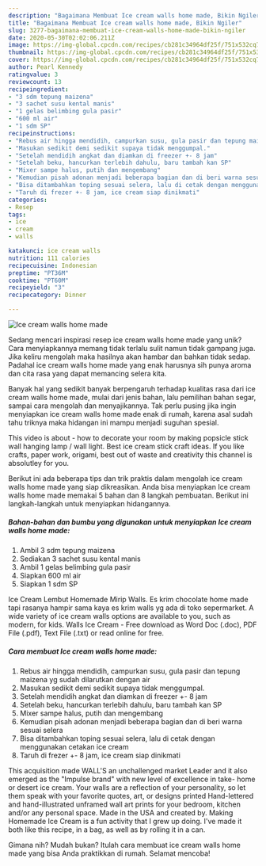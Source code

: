 ```yaml
---
description: "Bagaimana Membuat Ice cream walls home made, Bikin Ngiler"
title: "Bagaimana Membuat Ice cream walls home made, Bikin Ngiler"
slug: 3277-bagaimana-membuat-ice-cream-walls-home-made-bikin-ngiler
date: 2020-05-30T02:02:06.211Z
image: https://img-global.cpcdn.com/recipes/cb281c34964df25f/751x532cq70/ice-cream-walls-home-made-foto-resep-utama.jpg
thumbnail: https://img-global.cpcdn.com/recipes/cb281c34964df25f/751x532cq70/ice-cream-walls-home-made-foto-resep-utama.jpg
cover: https://img-global.cpcdn.com/recipes/cb281c34964df25f/751x532cq70/ice-cream-walls-home-made-foto-resep-utama.jpg
author: Pearl Kennedy
ratingvalue: 3
reviewcount: 13
recipeingredient:
- "3 sdm tepung maizena"
- "3 sachet susu kental manis"
- "1 gelas belimbing gula pasir"
- "600 ml air"
- "1 sdm SP"
recipeinstructions:
- "Rebus air hingga mendidih, campurkan susu, gula pasir dan tepung maizena yg sudah dilarutkan dengan air"
- "Masukan sedikit demi sedikit supaya tidak menggumpal."
- "Setelah mendidih angkat dan diamkan di freezer +- 8 jam"
- "Setelah beku, hancurkan terlebih dahulu, baru tambah kan SP"
- "Mixer sampe halus, putih dan mengembang"
- "Kemudian pisah adonan menjadi beberapa bagian dan di beri warna sesuai selera"
- "Bisa ditambahkan toping sesuai selera, lalu di cetak dengan menggunakan cetakan ice cream"
- "Taruh di frezer +- 8 jam, ice cream siap dinikmati"
categories:
- Resep
tags:
- ice
- cream
- walls

katakunci: ice cream walls 
nutrition: 111 calories
recipecuisine: Indonesian
preptime: "PT36M"
cooktime: "PT60M"
recipeyield: "3"
recipecategory: Dinner

---
```



![Ice cream walls home made](https://img-global.cpcdn.com/recipes/cb281c34964df25f/751x532cq70/ice-cream-walls-home-made-foto-resep-utama.jpg)

Sedang mencari inspirasi resep ice cream walls home made yang unik? Cara menyiapkannya memang tidak terlalu sulit namun tidak gampang juga. Jika keliru mengolah maka hasilnya akan hambar dan bahkan tidak sedap. Padahal ice cream walls home made yang enak harusnya sih punya aroma dan cita rasa yang dapat memancing selera kita.

Banyak hal yang sedikit banyak berpengaruh terhadap kualitas rasa dari ice cream walls home made, mulai dari jenis bahan, lalu pemilihan bahan segar, sampai cara mengolah dan menyajikannya. Tak perlu pusing jika ingin menyiapkan ice cream walls home made enak di rumah, karena asal sudah tahu triknya maka hidangan ini mampu menjadi suguhan spesial.

This video is about - how to decorate your room by making popsicle stick wall hanging lamp / wall light. Best ice cream stick craft ideas. If you like crafts, paper work, origami, best out of waste and creativity this channel is absolutley for you.


Berikut ini ada beberapa tips dan trik praktis dalam mengolah ice cream walls home made yang siap dikreasikan. Anda bisa menyiapkan Ice cream walls home made memakai 5 bahan dan 8 langkah pembuatan. Berikut ini langkah-langkah untuk menyiapkan hidangannya.

<!--inarticleads1-->

##### Bahan-bahan dan bumbu yang digunakan untuk menyiapkan Ice cream walls home made:

1. Ambil 3 sdm tepung maizena
1. Sediakan 3 sachet susu kental manis
1. Ambil 1 gelas belimbing gula pasir
1. Siapkan 600 ml air
1. Siapkan 1 sdm SP


Ice Cream Lembut Homemade Mirip Walls. Es krim chocolate home made tapi rasanya hampir sama kaya es krim walls yg ada di toko sepermarket. A wide variety of ice cream walls options are available to you, such as modern, for kids. Walls Ice Cream - Free download as Word Doc (.doc), PDF File (.pdf), Text File (.txt) or read online for free. 

<!--inarticleads2-->

##### Cara membuat Ice cream walls home made:

1. Rebus air hingga mendidih, campurkan susu, gula pasir dan tepung maizena yg sudah dilarutkan dengan air
1. Masukan sedikit demi sedikit supaya tidak menggumpal.
1. Setelah mendidih angkat dan diamkan di freezer +- 8 jam
1. Setelah beku, hancurkan terlebih dahulu, baru tambah kan SP
1. Mixer sampe halus, putih dan mengembang
1. Kemudian pisah adonan menjadi beberapa bagian dan di beri warna sesuai selera
1. Bisa ditambahkan toping sesuai selera, lalu di cetak dengan menggunakan cetakan ice cream
1. Taruh di frezer +- 8 jam, ice cream siap dinikmati


This acquisition made WALL&#39;S an unchallenged market Leader and it also emerged as the &#34;Impulse brand&#34; with new level of excellence in take- home or desert ice cream. Your walls are a reflection of your personality, so let them speak with your favorite quotes, art, or designs printed Hand-lettered and hand-illustrated unframed wall art prints for your bedroom, kitchen and/or any personal space. Made in the USA and created by. Making Homemade Ice Cream is a fun activity that I grew up doing. I&#39;ve made it both like this recipe, in a bag, as well as by rolling it in a can. 

Gimana nih? Mudah bukan? Itulah cara membuat ice cream walls home made yang bisa Anda praktikkan di rumah. Selamat mencoba!
